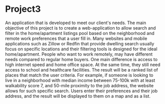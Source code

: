 # Project3

An application that is developed to meet our client's needs. The main objective of this project is to create a web-application to allow search and filter in the home/apartment listings pool based on the neighborhood and remote work preferences that a user fill in. Many websites and mobile applications such as Zillow or Redfin that provide dwelling search usually focus on specific locations and their filtering tools is designed for the ideal home/apartment. People who want to work remotely, may have different needs compared to regular home buyers. One main difference is access to high internet speed and home office space. At the same time, they still need access to school and healthcare facilities. The result will be a ranked list of places that match the user criteria. For example, if someone is looking to live in a neighborhood with median income between 75-100k with at least walkability score 7, and 50-mile proximity to the job address, the website allows for such specific search. Users enter their preferences and their job address, and the result will be displayed to them on a map and as a list.
